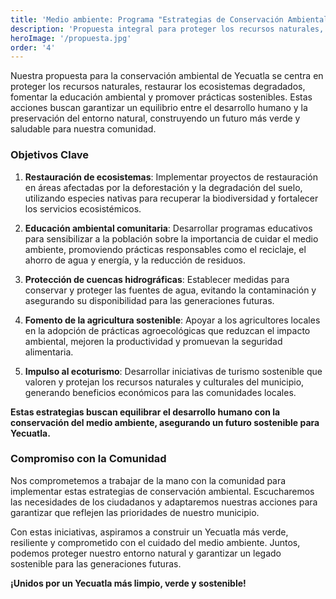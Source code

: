 ```yaml
---
title: 'Medio ambiente: Programa "Estrategias de Conservación Ambiental"'
description: 'Propuesta integral para proteger los recursos naturales, restaurar ecosistemas, fomentar la educación ambiental y promover un desarrollo sostenible en Yecuatla.'
heroImage: '/propuesta.jpg'
order: '4'
---
```


Nuestra propuesta para la conservación ambiental de Yecuatla se centra en proteger los recursos naturales, restaurar los ecosistemas degradados, fomentar la educación ambiental y promover prácticas sostenibles. Estas acciones buscan garantizar un equilibrio entre el desarrollo humano y la preservación del entorno natural, construyendo un futuro más verde y saludable para nuestra comunidad.

### Objetivos Clave

1. **Restauración de ecosistemas**: Implementar proyectos de restauración en áreas afectadas por la deforestación y la degradación del suelo, utilizando especies nativas para recuperar la biodiversidad y fortalecer los servicios ecosistémicos.

2. **Educación ambiental comunitaria**: Desarrollar programas educativos para sensibilizar a la población sobre la importancia de cuidar el medio ambiente, promoviendo prácticas responsables como el reciclaje, el ahorro de agua y energía, y la reducción de residuos.

3. **Protección de cuencas hidrográficas**: Establecer medidas para conservar y proteger las fuentes de agua, evitando la contaminación y asegurando su disponibilidad para las generaciones futuras.

4. **Fomento de la agricultura sostenible**: Apoyar a los agricultores locales en la adopción de prácticas agroecológicas que reduzcan el impacto ambiental, mejoren la productividad y promuevan la seguridad alimentaria.

5. **Impulso al ecoturismo**: Desarrollar iniciativas de turismo sostenible que valoren y protejan los recursos naturales y culturales del municipio, generando beneficios económicos para las comunidades locales.

**Estas estrategias buscan equilibrar el desarrollo humano con la conservación del medio ambiente, asegurando un futuro sostenible para Yecuatla.**

### Compromiso con la Comunidad
Nos comprometemos a trabajar de la mano con la comunidad para implementar estas estrategias de conservación ambiental. Escucharemos las necesidades de los ciudadanos y adaptaremos nuestras acciones para garantizar que reflejen las prioridades de nuestro municipio.

Con estas iniciativas, aspiramos a construir un Yecuatla más verde, resiliente y comprometido con el cuidado del medio ambiente. Juntos, podemos proteger nuestro entorno natural y garantizar un legado sostenible para las generaciones futuras.

**¡Unidos por un Yecuatla más limpio, verde y sostenible!**
